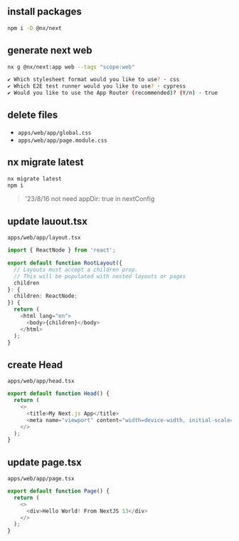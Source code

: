 ## install packages

```bash
npm i -D @nx/next
```

## generate next web

```bash
nx g @nx/next:app web --tags "scope:web"

✔ Which stylesheet format would you like to use? · css
✔ Which E2E test runner would you like to use? · cypress
✔ Would you like to use the App Router (recommended)? (Y/n) · true
```

## delete files

- `apps/web/app/global.css`
- `apps/web/app/page.module.css`

## nx migrate latest

```bash
nx migrate latest
npm i
```

> '23/8/16 not need appDir: true in nextConfig

## update lauout.tsx

`apps/web/app/layout.tsx`

```ts
import { ReactNode } from 'react';

export default function RootLayout({
  // Layouts must accept a children prop.
  // This will be populated with nested layouts or pages
  children
}: {
  children: ReactNode;
}) {
  return (
    <html lang="en">
      <body>{children}</body>
    </html>
  );
}
```

## create Head

`apps/web/app/head.tsx`

```ts
export default function Head() {
  return (
    <>
      <title>My Next.js App</title>
      <meta name="viewport" content="width=device-width, initial-scale=1.0" />
    </>
  );
}
```

## update page.tsx

`apps/web/app/page.tsx`

```ts
export default function Page() {
  return (
    <>
      <div>Hello World! From NextJS 13</div>
    </>
  );
}
```
